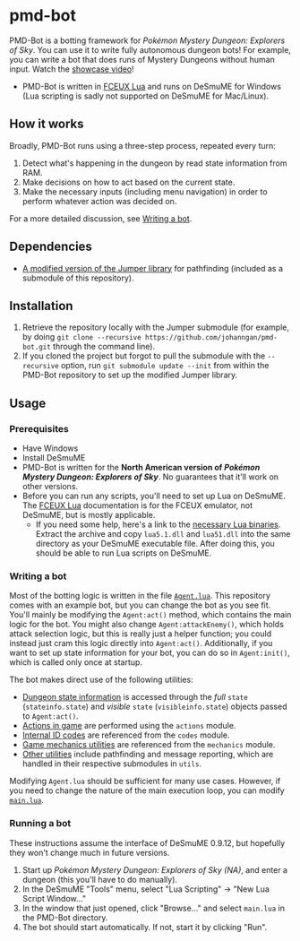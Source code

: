 # pmd-bot
PMD-Bot is a botting framework for _Pokémon Mystery Dungeon: Explorers of Sky_. You can use it to write fully autonomous dungeon bots! For example, you can write a bot that does runs of Mystery Dungeons without human input. Watch the [showcase video](https://www.youtube.com/watch?v=DqSmy8Cc5Ms)!

- PMD-Bot is written in [FCEUX Lua](https://tasvideos.github.io/fceux/web/help/fceux.html?LuaScripting.html) and runs on DeSmuME for Windows (Lua scripting is sadly not supported on DeSmuME for Mac/Linux).

## How it works
Broadly, PMD-Bot runs using a three-step process, repeated every turn:

1. Detect what's happening in the dungeon by read state information from RAM.
2. Make decisions on how to act based on the current state.
3. Make the necessary inputs (including menu navigation) in order to perform whatever action was decided on.

For a more detailed discussion, see [Writing a bot](#writing-a-bot).

## Dependencies
- [A modified version of the Jumper library](https://github.com/johanngan/Jumper) for pathfinding (included as a submodule of this repository).

## Installation
1. Retrieve the repository locally with the Jumper submodule (for example, by doing `git clone --recursive https://github.com/johanngan/pmd-bot.git` through the command line).
2. If you cloned the project but forgot to pull the submodule with the `--recursive` option, run `git submodule update --init` from within the PMD-Bot repository to set up the modified Jumper library.

## Usage
### Prerequisites
- Have Windows
- Install DeSmuME
- PMD-Bot is written for the **North American version of _Pokémon Mystery Dungeon: Explorers of Sky_**. No guarantees that it'll work on other versions.
- Before you can run any scripts, you'll need to set up Lua on DeSmuME. The [FCEUX Lua](https://tasvideos.github.io/fceux/web/help/fceux.html?LuaScripting.html) documentation is for the FCEUX emulator, not DeSmuME, but is mostly applicable.
    - If you need some help, here's a link to the [necessary Lua binaries](https://sourceforge.net/projects/luabinaries/files/5.1.5/Tools%20Executables/lua-5.1.5_Win64_bin.zip/download). Extract the archive and copy `lua5.1.dll` and `lua51.dll` into the same directory as your DeSmuME executable file. After doing this, you should be able to run Lua scripts on DeSmuME.

### Writing a bot
Most of the botting logic is written in the file [`Agent.lua`](Agent.lua). This repository comes with an example bot, but you can change the bot as you see fit. You'll mainly be modifying the `Agent:act()` method, which contains the main logic for the bot. You might also change `Agent:attackEnemy()`, which holds attack selection logic, but this is really just a helper function; you could instead just cram this logic directly into `Agent:act()`. Additionally, if you want to set up state information for your bot, you can do so in `Agent:init()`, which is called only once at startup.

The bot makes direct use of the following utilities:

- [Dungeon state information](dynamicinfo) is accessed through the _full_ `state` (`stateinfo.state`) and _visible_ `state` (`visibleinfo.state`) objects passed to `Agent:act()`.
- [Actions in game](actions) are performed using the `actions` module.
- [Internal ID codes](codes) are referenced from the `codes` module.
- [Game mechanics utilities](mechanics) are referenced from the `mechanics` module.
- [Other utilities](utils) include pathfinding and message reporting, which are handled in their respective submodules in `utils`.

Modifying `Agent.lua` should be sufficient for many use cases. However, if you need to change the nature of the main execution loop, you can modify [`main.lua`](main.lua).

### Running a bot
These instructions assume the interface of DeSmuME 0.9.12, but hopefully they won't change much in future versions.

1. Start up _Pokémon Mystery Dungeon: Explorers of Sky (NA)_, and enter a dungeon (this you'll have to do manually).
2. In the DeSmuME "Tools" menu, select "Lua Scripting" -> "New Lua Script Window..."
3. In the window that just opened, click "Browse..." and select `main.lua` in the PMD-Bot directory.
4. The bot should start automatically. If not, start it by clicking "Run".
